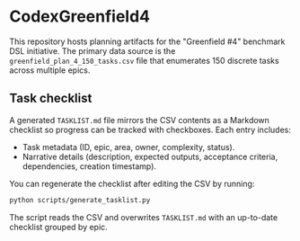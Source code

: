 # CodexGreenfield4

This repository hosts planning artifacts for the "Greenfield #4" benchmark DSL initiative. The primary data source is the `greenfield_plan_4_150_tasks.csv` file that enumerates 150 discrete tasks across multiple epics.

## Task checklist

A generated `TASKLIST.md` file mirrors the CSV contents as a Markdown checklist so progress can be tracked with checkboxes. Each entry includes:

- Task metadata (ID, epic, area, owner, complexity, status).
- Narrative details (description, expected outputs, acceptance criteria, dependencies, creation timestamp).

You can regenerate the checklist after editing the CSV by running:

```bash
python scripts/generate_tasklist.py
```

The script reads the CSV and overwrites `TASKLIST.md` with an up-to-date checklist grouped by epic.
